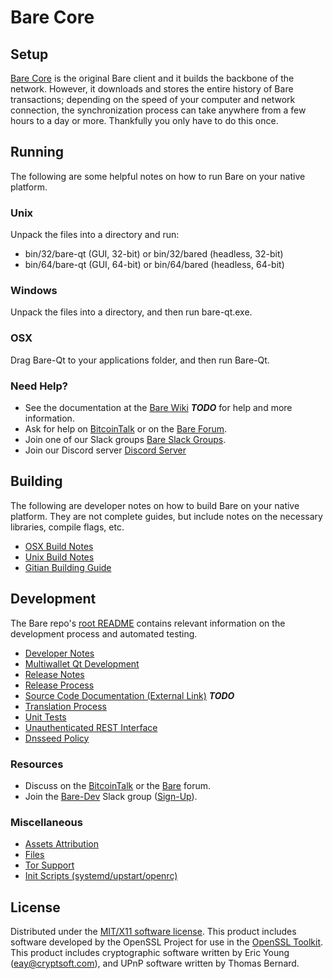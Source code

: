 Bare Core
=====================

Setup
---------------------
[Bare Core](http://bare.org/wallet) is the original Bare client and it builds the backbone of the network. However, it downloads and stores the entire history of Bare transactions; depending on the speed of your computer and network connection, the synchronization process can take anywhere from a few hours to a day or more. Thankfully you only have to do this once.

Running
---------------------
The following are some helpful notes on how to run Bare on your native platform.

### Unix

Unpack the files into a directory and run:

- bin/32/bare-qt (GUI, 32-bit) or bin/32/bared (headless, 32-bit)
- bin/64/bare-qt (GUI, 64-bit) or bin/64/bared (headless, 64-bit)

### Windows

Unpack the files into a directory, and then run bare-qt.exe.

### OSX

Drag Bare-Qt to your applications folder, and then run Bare-Qt.

### Need Help?

* See the documentation at the [Bare Wiki](https://en.bitcoin.it/wiki/Main_Page) ***TODO***
for help and more information.
* Ask for help on [BitcoinTalk](https://bitcointalk.org/index.php?topic=1262920.0) or on the [Bare Forum](http://forum.bare.org/).
* Join one of our Slack groups [Bare Slack Groups](https://bare.org/slack-logins/).
* Join our Discord server [Discord Server](https://discord.gg/dTRhamf)

Building
---------------------
The following are developer notes on how to build Bare on your native platform. They are not complete guides, but include notes on the necessary libraries, compile flags, etc.

- [OSX Build Notes](build-osx.md)
- [Unix Build Notes](build-unix.md)
- [Gitian Building Guide](gitian-building.md)

Development
---------------------
The Bare repo's [root README](https://github.com/crypto-node/blob/master/README.md) contains relevant information on the development process and automated testing.

- [Developer Notes](developer-notes.md)
- [Multiwallet Qt Development](multiwallet-qt.md)
- [Release Notes](release-notes.md)
- [Release Process](release-process.md)
- [Source Code Documentation (External Link)](https://dev.visucore.com/bitcoin/doxygen/) ***TODO***
- [Translation Process](translation_process.md)
- [Unit Tests](unit-tests.md)
- [Unauthenticated REST Interface](REST-interface.md)
- [Dnsseed Policy](dnsseed-policy.md)

### Resources

* Discuss on the [BitcoinTalk](https://bitcointalk.org/index.php?topic=1262920.0) or the [Bare](http://forum.bare.org/) forum.
* Join the [Bare-Dev](https://bare-dev.slack.com/) Slack group ([Sign-Up](https://bare-dev.herokuapp.com/)).

### Miscellaneous
- [Assets Attribution](assets-attribution.md)
- [Files](files.md)
- [Tor Support](tor.md)
- [Init Scripts (systemd/upstart/openrc)](init.md)

License
---------------------
Distributed under the [MIT/X11 software license](http://www.opensource.org/licenses/mit-license.php).
This product includes software developed by the OpenSSL Project for use in the [OpenSSL Toolkit](https://www.openssl.org/). This product includes
cryptographic software written by Eric Young ([eay@cryptsoft.com](mailto:eay@cryptsoft.com)), and UPnP software written by Thomas Bernard.

